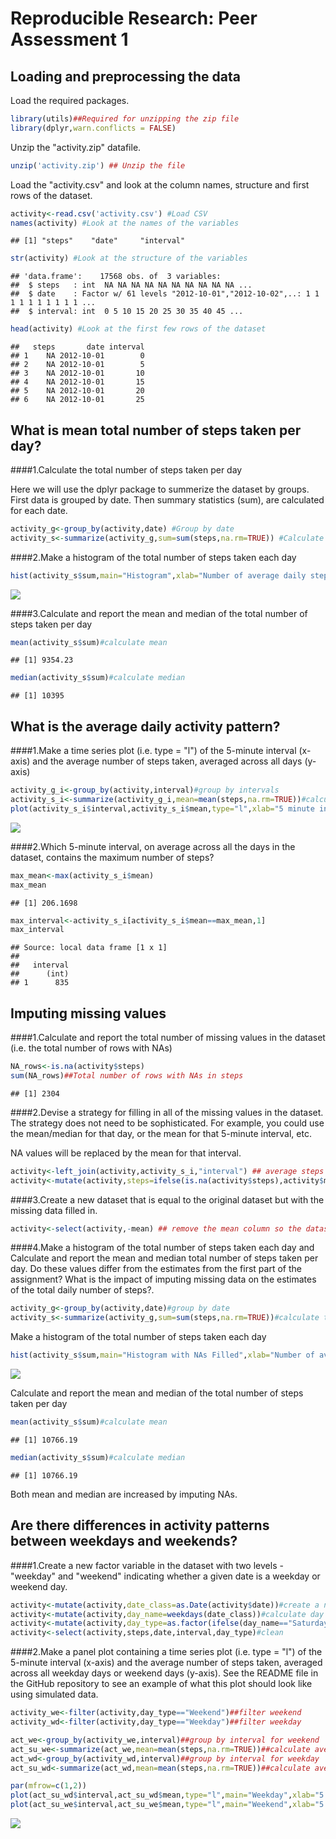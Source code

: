 # Reproducible Research: Peer Assessment 1


## Loading and preprocessing the data

Load the required packages.


```r
library(utils)##Required for unzipping the zip file
library(dplyr,warn.conflicts = FALSE)
```

Unzip the "activity.zip" datafile.


```r
unzip('activity.zip') ## Unzip the file
```

Load the "activity.csv" and look at the column names, structure and first rows of the dataset.


```r
activity<-read.csv('activity.csv') #Load CSV
names(activity) #Look at the names of the variables
```

```
## [1] "steps"    "date"     "interval"
```

```r
str(activity) #Look at the structure of the variables
```

```
## 'data.frame':	17568 obs. of  3 variables:
##  $ steps   : int  NA NA NA NA NA NA NA NA NA NA ...
##  $ date    : Factor w/ 61 levels "2012-10-01","2012-10-02",..: 1 1 1 1 1 1 1 1 1 1 ...
##  $ interval: int  0 5 10 15 20 25 30 35 40 45 ...
```

```r
head(activity) #Look at the first few rows of the dataset
```

```
##   steps       date interval
## 1    NA 2012-10-01        0
## 2    NA 2012-10-01        5
## 3    NA 2012-10-01       10
## 4    NA 2012-10-01       15
## 5    NA 2012-10-01       20
## 6    NA 2012-10-01       25
```


## What is mean total number of steps taken per day?


####1.Calculate the total number of steps taken per day

Here we will use the dplyr package to summerize the dataset by groups. First data is grouped by date. Then summary statistics (sum), are calculated for each date. 


```r
activity_g<-group_by(activity,date) #Group by date
activity_s<-summarize(activity_g,sum=sum(steps,na.rm=TRUE)) #Calculate the total number of steps per day
```

####2.Make a histogram of the total number of steps taken each day


```r
hist(activity_s$sum,main="Histogram",xlab="Number of average daily steps",ylab="Number of days",breaks=10) #plot the histogram
```

![](PA1_template_files/figure-html/unnamed-chunk-5-1.png)

####3.Calculate and report the mean and median of the total number of steps taken per day


```r
mean(activity_s$sum)#calculate mean
```

```
## [1] 9354.23
```

```r
median(activity_s$sum)#calculate median
```

```
## [1] 10395
```

## What is the average daily activity pattern?

####1.Make a time series plot (i.e. type = "l") of the 5-minute interval (x-axis) and the average number of steps taken, averaged across all days (y-axis)


```r
activity_g_i<-group_by(activity,interval)#group by intervals
activity_s_i<-summarize(activity_g_i,mean=mean(steps,na.rm=TRUE))#calculate the mean number of sterps for each interval
plot(activity_s_i$interval,activity_s_i$mean,type="l",xlab="5 minute interval",ylab="average steps")
```

![](PA1_template_files/figure-html/unnamed-chunk-7-1.png)

####2.Which 5-minute interval, on average across all the days in the dataset, contains the maximum number of steps?


```r
max_mean<-max(activity_s_i$mean)
max_mean
```

```
## [1] 206.1698
```

```r
max_interval<-activity_s_i[activity_s_i$mean==max_mean,1]
max_interval
```

```
## Source: local data frame [1 x 1]
## 
##   interval
##      (int)
## 1      835
```

## Imputing missing values

####1.Calculate and report the total number of missing values in the dataset (i.e. the total number of rows with NAs)


```r
NA_rows<-is.na(activity$steps)
sum(NA_rows)##Total number of rows with NAs in steps
```

```
## [1] 2304
```

####2.Devise a strategy for filling in all of the missing values in the dataset. The strategy does not need to be sophisticated. For example, you could use the mean/median for that day, or the mean for that 5-minute interval, etc.

NA values will be replaced by the mean for that interval.


```r
activity<-left_join(activity,activity_s_i,"interval") ## average steps are added for each interval
activity<-mutate(activity,steps=ifelse(is.na(activity$steps),activity$mean,activity$steps)) ## NAs are replaced by average steps
```

####3.Create a new dataset that is equal to the original dataset but with the missing data filled in.


```r
activity<-select(activity,-mean) ## remove the mean column so the dataset is identical to the original
```

####4.Make a histogram of the total number of steps taken each day and Calculate and report the mean and median total number of steps taken per day. Do these values differ from the estimates from the first part of the assignment? What is the impact of imputing missing data on the estimates of the total daily number of steps?.



```r
activity_g<-group_by(activity,date)#group by date
activity_s<-summarize(activity_g,sum=sum(steps,na.rm=TRUE))#calculate the total number of steps per day
```

Make a histogram of the total number of steps taken each day


```r
hist(activity_s$sum,main="Histogram with NAs Filled",xlab="Number of average daily steps",ylab="Number of days",breaks=10)#create a histogram
```

![](PA1_template_files/figure-html/unnamed-chunk-13-1.png)

Calculate and report the mean and median of the total number of steps taken per day


```r
mean(activity_s$sum)#calculate mean
```

```
## [1] 10766.19
```

```r
median(activity_s$sum)#calculate median
```

```
## [1] 10766.19
```

Both mean and median are increased by imputing NAs.


## Are there differences in activity patterns between weekdays and weekends?

####1.Create a new factor variable in the dataset with two levels - "weekday" and "weekend" indicating whether a given date is a weekday or weekend day.


```r
activity<-mutate(activity,date_class=as.Date(activity$date))#create a new variable as date class
activity<-mutate(activity,day_name=weekdays(date_class))#calculate day name
activity<-mutate(activity,day_type=as.factor(ifelse(day_name=="Saturday"|day_name=="Sunday","Weekend","Weekday")))#assign weekday or weekend factor
activity<-select(activity,steps,date,interval,day_type)#clean
```
####2.Make a panel plot containing a time series plot (i.e. type = "l") of the 5-minute interval (x-axis) and the average number of steps taken, averaged across all weekday days or weekend days (y-axis). See the README file in the GitHub repository to see an example of what this plot should look like using simulated data.


```r
activity_we<-filter(activity,day_type=="Weekend")##filter weekend
activity_wd<-filter(activity,day_type=="Weekday")##filter weekday

act_we<-group_by(activity_we,interval)##group by interval for weekend
act_su_we<-summarize(act_we,mean=mean(steps,na.rm=TRUE))##calculate average steps per interval for weekend
act_wd<-group_by(activity_wd,interval)##group by interval for weekday
act_su_wd<-summarize(act_wd,mean=mean(steps,na.rm=TRUE))##calculate average steps per interval for weekday

par(mfrow=c(1,2))
plot(act_su_wd$interval,act_su_wd$mean,type="l",main="Weekday",xlab="5 minute interval",ylab="average steps")
plot(act_su_we$interval,act_su_we$mean,type="l",main="Weekend",xlab="5 minute interval",ylab="average steps")
```

![](PA1_template_files/figure-html/unnamed-chunk-16-1.png)
